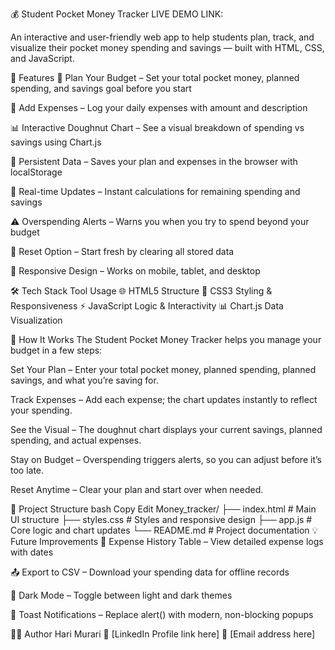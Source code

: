 💰 Student Pocket Money Tracker
LIVE DEMO LINK: 

An interactive and user-friendly web app to help students plan, track, and visualize their pocket money spending and savings — built with HTML, CSS, and JavaScript.

🚀 Features
📝 Plan Your Budget – Set your total pocket money, planned spending, and savings goal before you start

💸 Add Expenses – Log your daily expenses with amount and description

📊 Interactive Doughnut Chart – See a visual breakdown of spending vs savings using Chart.js

💾 Persistent Data – Saves your plan and expenses in the browser with localStorage

🔄 Real-time Updates – Instant calculations for remaining spending and savings

⚠️ Overspending Alerts – Warns you when you try to spend beyond your budget

🧹 Reset Option – Start fresh by clearing all stored data

📱 Responsive Design – Works on mobile, tablet, and desktop

🛠 Tech Stack
Tool	Usage
🌐 HTML5	Structure
🎨 CSS3	Styling & Responsiveness
⚡ JavaScript	Logic & Interactivity
📊 Chart.js	Data Visualization

📖 How It Works
The Student Pocket Money Tracker helps you manage your budget in a few steps:

Set Your Plan – Enter your total pocket money, planned spending, planned savings, and what you’re saving for.

Track Expenses – Add each expense; the chart updates instantly to reflect your spending.

See the Visual – The doughnut chart displays your current savings, planned spending, and actual expenses.

Stay on Budget – Overspending triggers alerts, so you can adjust before it’s too late.

Reset Anytime – Clear your plan and start over when needed.

📂 Project Structure
bash
Copy
Edit
Money_tracker/
├── index.html    # Main UI structure
├── styles.css    # Styles and responsive design
├── app.js        # Core logic and chart updates
└── README.md     # Project documentation
💡 Future Improvements
📜 Expense History Table – View detailed expense logs with dates

📤 Export to CSV – Download your spending data for offline records

🌙 Dark Mode – Toggle between light and dark themes

🔔 Toast Notifications – Replace alert() with modern, non-blocking popups

🧑‍💻 Author
Hari Murari
🔗 [LinkedIn Profile link here]
📧 [Email address here]
